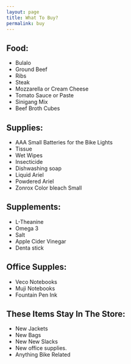 ```yaml
---
layout: page
title: What To Buy?
permalink: buy
---
```

## Food:

- Bulalo
- Ground Beef
- Ribs
- Steak
- Mozzarella or Cream Cheese
- Tomato Sauce or Paste
- Sinigang Mix
- Beef Broth Cubes

## Supplies:

- AAA Small Batteries for the Bike Lights
- Tissue
- Wet Wipes
- Insecticide
- Dishwashing soap
- Liquid Ariel
- Powdered Ariel
- Zonrox Color bleach Small

## Supplements:

- L-Theanine
- Omega 3
- Salt
- Apple Cider Vinegar
- Denta stick

## Office Supples:

- Veco Notebooks
- Muji Notebooks
- Fountain Pen Ink

## These Items Stay In The Store:

- New Jackets
- New Bags
- New New Slacks
- New office supplies.
- Anything Bike Related
